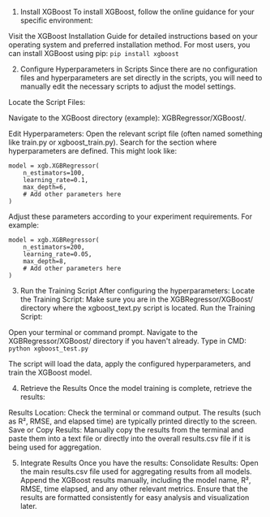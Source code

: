 1. Install XGBoost
To install XGBoost, follow the online guidance for your specific environment:

Visit the XGBoost Installation Guide for detailed instructions based on your operating system and preferred installation method.
For most users, you can install XGBoost using pip:
```pip install xgboost```

2. Configure Hyperparameters in Scripts
Since there are no configuration files and hyperparameters are set directly in the scripts, you will need to manually edit the necessary scripts to adjust the model settings.

Locate the Script Files:

Navigate to the XGBoost directory (example): XGBRegressor/XGBoost/.

Edit Hyperparameters:
Open the relevant script file (often named something like train.py or xgboost_train.py).
Search for the section where hyperparameters are defined. This might look like:
```
model = xgb.XGBRegressor(
    n_estimators=100,
    learning_rate=0.1,
    max_depth=6,
    # Add other parameters here
)
```
Adjust these parameters according to your experiment requirements. For example:
```
model = xgb.XGBRegressor(
    n_estimators=200,
    learning_rate=0.05,
    max_depth=8,
    # Add other parameters here
)
```

3. Run the Training Script
After configuring the hyperparameters:
Locate the Training Script:
Make sure you are in the XGBRegressor/XGBoost/ directory where the xgboost_text.py script is located.
Run the Training Script:

Open your terminal or command prompt.
Navigate to the XGBRegressor/XGBoost/ directory if you haven't already.
Type in CMD: ```python xgboost_test.py```

The script will load the data, apply the configured hyperparameters, and train the XGBoost model.

4. Retrieve the Results
Once the model training is complete, retrieve the results:

Results Location:
Check the terminal or command output. The results (such as R², RMSE, and elapsed time) are typically printed directly to the screen.
Save or Copy Results:
Manually copy the results from the terminal and paste them into a text file or directly into the overall results.csv file if it is being used for aggregation.

5. Integrate Results
Once you have the results:
Consolidate Results:
Open the main results.csv file used for aggregating results from all models.
Append the XGBoost results manually, including the model name, R², RMSE, time elapsed, and any other relevant metrics.
Ensure that the results are formatted consistently for easy analysis and visualization later.
